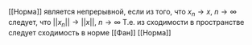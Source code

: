 [[Норма]] является непрерывной, если из того, что $x_{n} \to x,\: n\to \infty$ следует, что $||x_{n}|| \to ||x||,\: n\to \infty$
Т.е. из сходимости в пространстве следует сходимость в норме
[[Фан]] [[Норма]]